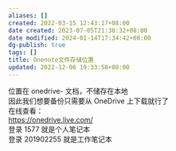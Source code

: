 ```yaml
---
aliases: []
created: 2022-03-15 12:43:17+08:00
date created: 2023-07-05T21:38:32+08:00
date modified: 2024-01-14T17:34:42+08:00
dg-publish: true
tags: []
title: Onenote文件存储位置
updated: 2022-12-06 19:33:58+08:00
---
```


位置在 onedrive- 文档，不储存在本地  
因此我们想要备份只需要从 OneDrive 上下载就行了  
在线查看：  
<https://onedrive.live.com/>  
登录 1577 就是个人笔记本  
登录 201902255 就是工作笔记本